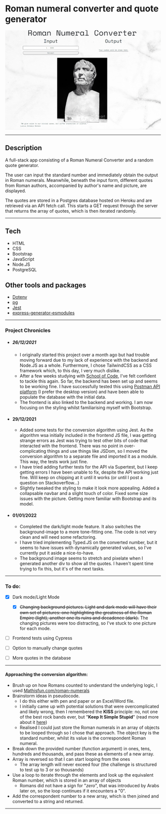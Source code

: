 # Roman numeral converter and quote generator

![Page demo](/public/images/demo.gif)

 ---

## Description
A full-stack app consisting of a Roman Numeral Converter and a random quote generator.

The user can input the standard number and immediately obtain the output in Roman numerals. Meanwhile, beneath the input form, different quotes from Roman authors, accompanied by author's name and picture, are displayed.

The quotes are stored in a Postgres database hosted on Heroku and are retrieved via an API fetch call. This starts a GET request through the server that returns the array of quotes, which is then iterated randomly.

---

## Tech

- HTML
- CSS
- Bootstrap
- JavaScript
- Node.JS
- PostgreSQL

## Other tools and packages

- [Dotenv](https://www.npmjs.com/package/dotenv)
- [pg](https://www.npmjs.com/package/pg)
- [Jest](https://jestjs.io/)
- [express-generator-esmodules](https://www.npmjs.com/package/express-generator-esmodules)

---
### Project Chronicles

- ##### 26/12/2021
  - I originally started this project over a month ago but had trouble moving forward due to my lack of experience with the backend and Node.JS as a whole. Furthermore, I chose TailwindCSS as a CSS framework which, to this day, I very much dislike.
  - After a few weeks studying with [School of Code](https://www.schoolofcode.co.uk/), I've felt confident to tackle this again. So far, the backend has been set up and seems to be working fine. I have successfully tested this using [Postman API platform](https://www.postman.com/) (I prefer the desktop version) and have been able to populate the database with the initial data. 
  - The frontend is also linked to the backend and working. I am now focusing on the styling whilst familiarising myself with Bootstrap. 

- #### 29/12/2021
  - Added some tests for the conversion algorithm using Jest. As the algorithm wsa initially included in the frontend JS file, I was getting strange errors as Jest was trying to test other bits of code that interacted with the frontend. There was no point in over-complicating things and use things like JSDom, so I moved the conversion algorithm to a separate file and imported it as a module. This way, the tests work just fine. 
  - I have tried adding further tests for the API via Supertest, but I keep getting errors I have been unable to fix, despite the API working just fine. Will keep on chipping at it until it works (or until I post a question on Stackoverflow...)
  - Slightly tweaked the styling to make it look more appealing. Added a collapsable navbar and a slight touch of color. Fixed some size issues with the picture. Getting more familiar with Bootstrap and its model.

- #### 01/01/2022
  - Completed the dark/light mode feature. It also switches the background-image to a more tone-fitting one. The code is not very clean and will need some refactoring.
  - I have tried implementing Typed.JS on the converted number, but it seems to have issues with dynamically generated values, so I've currently put it aside a nice-to-have. 
  - The background image seems to stretch and pixelate when I generated another div to show all the quotes. I haven't spent time trying to fix this, but it's of the next tasks.


---

### To do:

- [x] Dark mode/Light Mode
  - [x] ~~Changing background pictures. Light and dark mode will have their own set of pictures: one highlighting the greatness of the Roman Empire (light), another one its ruins and decadence (dark).~~ The changing pictures were too distracting, so I've stuck to one picture for each mode.
- [ ] Frontend tests using Cypress 
- [ ] Option to manually change quotes
- [ ] More quotes in the database 


---

 #### Approaching the conversion algorithm:

 - Brush up on how Romans counted to understand the underlying logic, I used [Mathisfun.com/roman-numerals](https://www.mathsisfun.com/roman-numerals.html)
 - Brainstorm ideas in pseudocode.
    - I do this either with pen and paper or an Excel/Word file.
    - I initially came up with potential solutions that were overcomplicated and likely wrong, then I remembered the __KISS__ principle: no, not one of the best rock bands ever, but "__Keep It Simple Stupid__" (read more about it [here](https://en.wikipedia.org/wiki/KISS_principle))
    - Realised I could just store the Roman numerals in an array of objects to be looped through so I chose that approach. The object key is the standard number, whilst its value is the correspondent Roman numeral.
 - Break down the provided number (function argument) in ones, tens, hundreds and thousands, and pass these as elements of a new array.
 - Array is reversed so that I can start looping from the ones
    - The array length will never exceed four (the challenge is structured to test up to 3 or so thousands)
 - Use a loop to iterate through the elements and look up the equivalent Roman number, which is stored in an array of objects
    - Romans did not have a sign for "_zero_", that was introduced by Arabs later on, so the loop continues if it encounters a "0".
 - Add the correspondent number to a new array, which is then joined and converted to a string and returned.

----


 